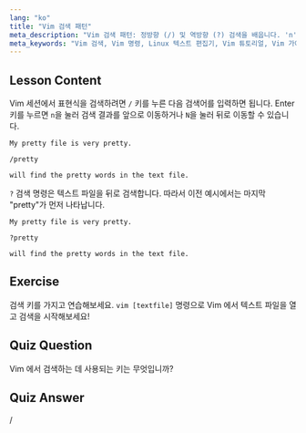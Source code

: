 ```yaml
---
lang: "ko"
title: "Vim 검색 패턴"
meta_description: "Vim 검색 패턴: 정방향 (/) 및 역방향 (?) 검색을 배웁니다. 'n'과 'N'으로 결과를 탐색합니다. 오늘 Vim 기술을 향상시키세요!"
meta_keywords: "Vim 검색, Vim 명령, Linux 텍스트 편집기, Vim 튜토리얼, Vim 가이드, 초보자 Vim"
---
```


## Lesson Content

Vim 세션에서 표현식을 검색하려면 `/` 키를 누른 다음 검색어를 입력하면 됩니다. Enter 키를 누르면 `n`을 눌러 검색 결과를 앞으로 이동하거나 `N`을 눌러 뒤로 이동할 수 있습니다.

```plaintext
My pretty file is very pretty.

/pretty

will find the pretty words in the text file.
```

`?` 검색 명령은 텍스트 파일을 뒤로 검색합니다. 따라서 이전 예시에서는 마지막 "pretty"가 먼저 나타납니다.

```plaintext
My pretty file is very pretty.

?pretty

will find the pretty words in the text file.
```

## Exercise

검색 키를 가지고 연습해보세요. `vim [textfile]` 명령으로 Vim 에서 텍스트 파일을 열고 검색을 시작해보세요!

## Quiz Question

Vim 에서 검색하는 데 사용되는 키는 무엇입니까?

## Quiz Answer

/
